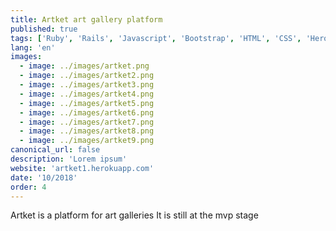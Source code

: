 ```yaml
---
title: Artket art gallery platform
published: true
tags: ['Ruby', 'Rails', 'Javascript', 'Bootstrap', 'HTML', 'CSS', 'Heroku', 'Postgres']
lang: 'en'
images:
  - image: ../images/artket.png
  - image: ../images/artket2.png
  - image: ../images/artket3.png
  - image: ../images/artket4.png
  - image: ../images/artket5.png
  - image: ../images/artket6.png
  - image: ../images/artket7.png
  - image: ../images/artket8.png
  - image: ../images/artket9.png
canonical_url: false
description: 'Lorem ipsum'
website: 'artket1.herokuapp.com'
date: '10/2018'
order: 4
---
```


Artket is a platform for art galleries
It is still at the mvp stage



